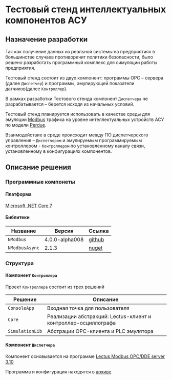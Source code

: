 ﻿# Тестовый стенд интеллектуальных компонентов АСУ

## Назначение разработки

Так как получение данных из реальной системы на предприятиях в большинстве случаев противоречит политики безопасности,
было решено разработать программный комплекс для симуляции работы предприятия.

Тестовый стенд состоит из двух компонент: программы OPC – сервера (далее ```Диспетчер```) и программы, эмулирующей
показатели датчиков(далее ```Контроллер```).

В рамках разработки Тестового стенда компонент ```Диспетчера``` не разрабатывается – берется исходя из начальных
условий.

Тестовый стенд планируется использовать в качестве среды для
эмуляции [Modbus](https://wingpath.co.uk/docs/modbus_tcp_specification.pdf) трафика на уровне интеллектуальных устройств
АСУ по модели [Perdue](https://www.sci-hub.ru/10.1016/0166-3615%2894%2990017-5).

Взаимодействие в среде происходит между ПО диспетчерского управления – ```Диспетчером``` и эмулируемым программируемым
контроллером - ```Контроллером``` по установленному каналу связи, установленному в конфигурациях компонентов.

## Описание решения

### Программные компонеты

#### Платформа

[Microsoft .NET Core 7](https://dotnet.microsoft.com/en-us/download/dotnet/7.0)

#### Библитеки

| Название           | Версия         | Ссылка                                               |
|--------------------|----------------|------------------------------------------------------|
| ```NModbus```      | 4.0.0-alpha008 | [github](https://github.com/NModbus/NModbus)         |
| ```NModbusAsync``` | 2.1.3          | [nuget](https://www.nuget.org/packages/NModbusAsync) |

### Структура
#### Компонент ```Контроллера```
Проект ```Контроллера``` состоит из трех решений

| Решение             | Описание                                                       |  
|---------------------|----------------------------------------------------------------| 
| ```ConsoleApp```    | Входная точка для пользователя                                 | 
| ```Core```          | Реализации абстракций: Lectus-клиент и контроллер-осциллографа |  
| ```SimulationLib``` | Абстрации OPC-клиента и PLC эмулятора                          |  

#### Компонент ```Диспетчера```
Компонент основывается на программе [Lectus Modbus OPC/DDE server 3.10](https://lectussoft.com/opcserver.html)

Программа и конфигурация находятся в [архиве](https://lectussoft.com/opcserver.html).